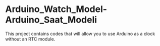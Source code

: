 # Arduino_Watch_Model-Arduino_Saat_Modeli
This project contains codes that will allow you to use Arduino as a clock without an RTC module.
